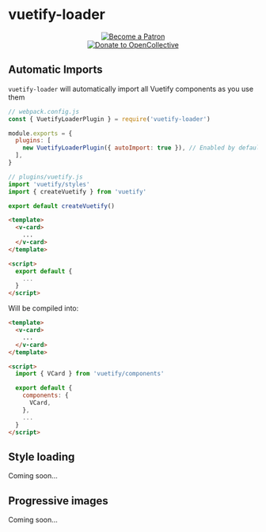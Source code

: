 # vuetify-loader

<div align="center">
  <a href="https://www.patreon.com/kaelwd">
    <img src="https://c5.patreon.com/external/logo/become_a_patron_button.png" alt="Become a Patron" />
  </a>
  <br>
  <a href="https://opencollective.com/vuetify">
    <img src="https://opencollective.com/static/images/become_sponsor.svg" alt="Donate to OpenCollective">
  </a>
</div>

## Automatic Imports
`vuetify-loader` will automatically import all Vuetify components as you use them

```js
// webpack.config.js
const { VuetifyLoaderPlugin } = require('vuetify-loader')

module.exports = {
  plugins: [
    new VuetifyLoaderPlugin({ autoImport: true }), // Enabled by default
  ],
}
```
```js
// plugins/vuetify.js
import 'vuetify/styles'
import { createVuetify } from 'vuetify'

export default createVuetify()
```

```html
<template>
  <v-card>
    ...
  </v-card>
</template>

<script>
  export default {
    ...
  }
</script>
```

Will be compiled into:

```html
<template>
  <v-card>
    ...
  </v-card>
</template>

<script>
  import { VCard } from 'vuetify/components'

  export default {
    components: {
      VCard,
    },
    ...
  }
</script>
```

## Style loading
Coming soon...

## Progressive images
Coming soon...
